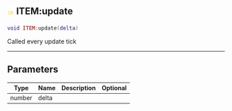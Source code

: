 ## ![shared](.gitbook/assets/shared.png) ITEM:update


```lua
void ITEM:update(delta)
```

Called every update tick


------
## Parameters

| Type   | Name | Description              | Optional |
| ------ | ---- | ------------------------ | -------: |
| number | delta |  |  |


